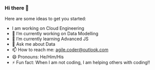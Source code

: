 ### Hi there 👋

Here are some ideas to get you started:
- I am working on Cloud Engineering
- 🔭 I’m currently working on Data Modelling
- 🌱 I’m currently learning Advanced JS
- 💬 Ask me about Data
- 📫 How to reach me: agile.coder@outlook.com
- 😄 Pronouns: He/Him/His
- ⚡ Fun fact: When I am not coding, I am helping others with coding!!

